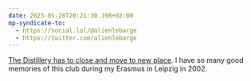 ```yaml
---
date: 2023-05-28T20:21:30.198+02:00
mp-syndicate-to:
  - https://social.lol/@alienlebarge
  - https://twitter.com/alienlebarge
---
```

[The Distillery has to close and move to new place](https://www.mdr.de/nachrichten/sachsen/leipzig/leipzig-leipzig-land/distillery-club-umzug-100.html). I have so many good memories of this club during my Erasmus in Leipzig in 2002.
